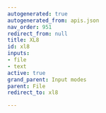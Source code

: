 ```yaml
---
autogenerated: true
autogenerated_from: apis.json
nav_order: 951
redirect_from: null
title: XL8
id: xl8
inputs:
- file
- text
active: true
grand_parent: Input modes
parent: File
redirect_to: xl8

---
```



